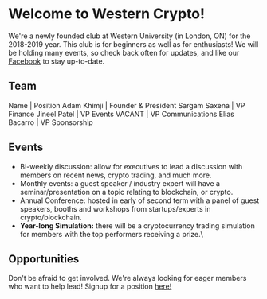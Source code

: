 # Welcome to Western Crypto!

We're a newly founded club at Western University (in London, ON) for the 2018-2019 year. This club is for beginners as well as for enthusiasts! We will be holding many events, so check back often for updates, and like our [Facebook](https://Facebook.com/WesternCrypto) to stay up-to-date.

## Team

Name | Position
Adam Khimji | Founder & President
Sargam Saxena | VP Finance
Jineel Patel | VP Events
VACANT | VP Communications
Elias Bacarro | VP Sponsorship

## Events

* Bi-weekly discussion: allow for executives to lead a discussion with members on recent news, crypto trading, and much more.
* Monthly events: a guest speaker / industry expert will have a seminar/presentation on a topic relating to blockchain, or crypto. 
* Annual Conference: hosted in early of second term with a panel of guest speakers, booths and workshops from startups/experts in crypto/blockchain.
* **Year-long Simulation:** there will be a cryptocurrency trading simulation for members with the top performers receiving a prize.\

## Opportunities

Don't be afraid to get involved. We're always looking for eager members who want to help lead! Signup for a position [here!](https://www.goo.gl/forms/boQfrO1JmqywC39z1)
